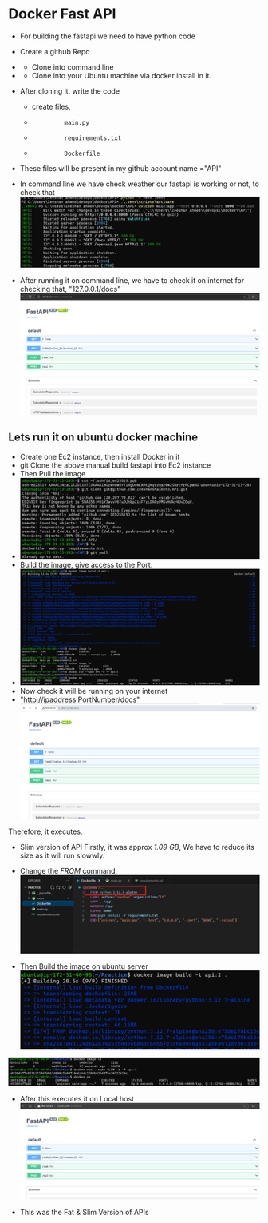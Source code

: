 # Docker Fast API 

* For building the fastapi we need to have python code 
* Create a github Repo
*   - Clone into command line 
*   - Clone into your Ubuntu machine via docker install in it.
* After cloning it, write the code 
     - create files, 
     -              main.py 
     -              requirements.txt
     -              Dockerfile
* These files will be present in my github account name ="API"

* In command line we have check weather our fastapi is working or not, to check that  
![Preview](images/docker.01.png)
* After running it on command line, we have to check it on internet for checking that, "127.0.0.1/docs"
![Preview](images/docker.02.png)

## Lets run it on ubuntu docker machine

* Create one Ec2 instance, then install Docker in it
* git Clone the above manual build fastapi into Ec2 instance
* Then Pull the image 
* ![Preview](images/docker.03.png)
* Build the image, give access to the Port. 
* ![Preview](images/docker.04.png)
* Now check it will be running on your internet 
*   "http://ipaddress:PortNumber/docs"
 ![Preview](images/docker.05.png)

Therefore, it executes.


* Slim version of API 
    Firstly, it was approx *1.09 GB*, We have to reduce its size as it will run slowwly.
* Change the *FROM* command,   
![Preview](images/docker.06.png)

* Then Build the image on ubuntu server
![Preview](images/docker.07.png)
 
![Preview](images/docker.08.png)

* After this executes it on Local host 
![Preview](images/docker.09.png)

* This was the Fat & Slim Version of APIs 